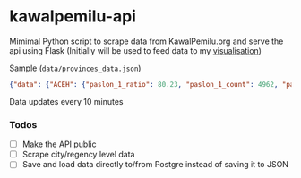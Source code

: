 # kawalpemilu-api

Mimimal Python script to scrape data from KawalPemilu.org and serve the api using Flask (Initially will be used to feed data to my [visualisation](https://github.com/hariesramdhani/kawalpemilu-visualized))

Sample (`data/provinces_data.json`)
```json
{"data": {"ACEH": {"paslon_1_ratio": 80.23, "paslon_1_count": 4962, "paslon_2_ratio": 18.17, "paslon_2_count": 1124, "paslon_3_ratio": 1.6, "paslon_3_count": 99, "cakupan_ratio": 0.22, "cakupan_count": "36/16,046", "cakupan_jaga_ratio": 13.86, "cakupan_jaga_count": "2,224/16,046"}, "BALI": {"paslon_1_ratio": 6.65, "paslon_1_count": 5086, "paslon_2_ratio": 55.44, "paslon_2_count": 42372, "paslon_3_ratio": 37.91, "paslon_3_count": 28975, "cakupan_ratio": 2.8, "cakupan_count": "359/12,809", "cakupan_jaga_ratio": 6.59, "cakupan_jaga_count": "844/12,809"}, "BANTEN": {"paslon_1_ratio": 37.88, "paslon_1_count": 35676, "paslon_2_ratio": 47.17, "paslon_2_count": 44424, "paslon_3_ratio": 14.94, "paslon_3_count": 14074, "cakupan_ratio": 1.25...
```

Data updates every 10 minutes

### Todos
- [ ] Make the API public
- [ ] Scrape city/regency level data
- [ ] Save and load data directly to/from Postgre instead of saving it to JSON